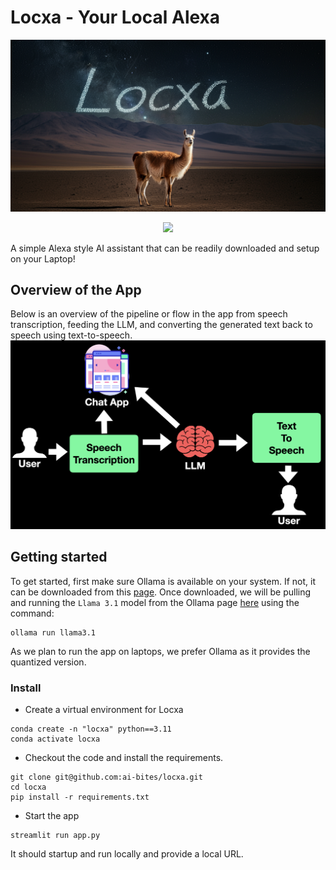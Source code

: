 # Locxa - Your Local Alexa 
![Capture](assets/locxa.jpg)
<div align='center'>
     <p>
        <a href='https://youtu.be/8vPPwL9zlFA?si=MqQW5_INfRx-vuWi'><img src='https://badges.aleen42.com/src/youtube.svg'></a>
    </p>
</div>
A simple Alexa style AI assistant that can be readily downloaded and setup on your Laptop!

## Overview of the App 
Below is an overview of the pipeline or flow in the app from speech transcription, feeding the LLM, and converting the generated text back to speech using text-to-speech.
![Capture](assets/locxa_workflow.png)

## Getting started
To get started, first make sure Ollama is available on your system. If not, it can be downloaded from this [page](https://ollama.com/download). 
Once downloaded, we will be pulling and running the `Llama 3.1` model from the Ollama page [here](https://ollama.com/library/llama3.1) using the command:
```
ollama run llama3.1
```
As we plan to run the app on laptops, we prefer Ollama as it provides the quantized version. 

### Install
* Create a virtual environment for Locxa
```
conda create -n "locxa" python==3.11
conda activate locxa
```
* Checkout the code and install the requirements.
```
git clone git@github.com:ai-bites/locxa.git
cd locxa 
pip install -r requirements.txt
```
* Start the app
```
streamlit run app.py
```
It should startup and run locally and provide a local URL.